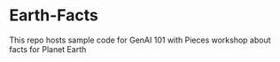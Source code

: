# Earth-Facts
This repo hosts sample code for GenAI 101 with Pieces workshop about facts for Planet Earth
